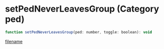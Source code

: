 # setPedNeverLeavesGroup (Category ped)

```js
function setPedNeverLeavesGroup(ped: number, toggle: boolean): void
```

[filename](setPedNeverLeavesGroup_m.md ':include')